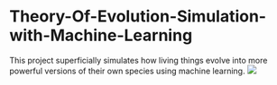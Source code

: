 # Theory-Of-Evolution-Simulation-with-Machine-Learning
This project superficially simulates how living things evolve into more powerful versions of their own species using machine learning.
![](https://media4.giphy.com/media/hJBx3uQ3YktywyEKPT/200w.webp?cid=ecf05e4799xtifdzwwjk90s23po0tp8tpcp6rvodile8eb3m&rid=200w.webp&ct=g)
